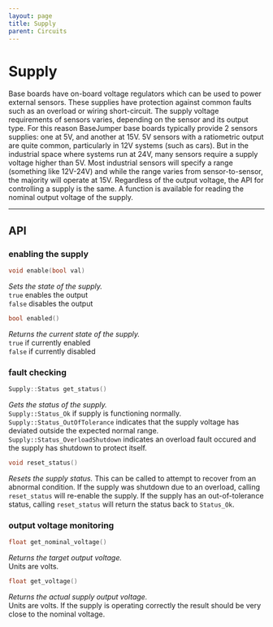 ```yaml
---
layout: page
title: Supply
parent: Circuits
---
```


# Supply
Base boards have on-board voltage regulators which can be used to power external sensors. These supplies have protection against common faults such as an overload or wiring short-circuit. The supply voltage requirements of sensors varies, depending on the sensor and its output type. For this reason BaseJumper base boards typically provide 2 sensors supplies: one at 5V, and another at 15V. 5V sensors with a ratiometric output are quite common, particularly in 12V systems (such as cars). But in the industrial space where systems run at 24V, many sensors require a supply voltage higher than 5V. Most industrial sensors will specify a range (something like 12V-24V) and while the range varies from sensor-to-sensor, the majority will operate at 15V. Regardless of the output voltage, the API for controlling a supply is the same. A function is available for reading the nominal output voltage of the supply.

---

## API

### enabling the supply
``` cpp
void enable(bool val)
```
*Sets the state of the supply.*  
`true` enables the output   
`false` disables the output

``` cpp
bool enabled()
```
*Returns the current state of the supply.*  
`true` if currently enabled  
`false` if currently disabled

### fault checking
``` cpp
Supply::Status get_status()
```
*Gets the status of the supply.*  
`Supply::Status_Ok` if supply is functioning normally.  
`Supply::Status_OutOfTolerance` indicates that the supply voltage has deviated outside the expected normal range.  
`Supply::Status_OverloadShutdown` indicates an overload fault occured and the supply has shutdown to protect itself.  

``` cpp
void reset_status()
```
*Resets the supply status.*
This can be called to attempt to recover from an abnormal condition.
If the supply was shutdown due to an overload, calling `reset_status` will re-enable the supply. 
If the supply has an out-of-tolerance status, calling `reset_status` will return the status back to `Status_Ok`.

### output voltage monitoring

``` cpp
float get_nominal_voltage()
```
*Returns the target output voltage.*  
Units are volts.

``` cpp
float get_voltage()
```
*Returns the actual supply output voltage.*  
Units are volts.
If the supply is operating correctly the result should be very close to the nominal voltage.